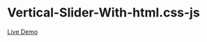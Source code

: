 # Vertical-Slider-With-html.css-js
<a href="https://vertical-slider-with-html-css-js.vercel.app/" target="_blank">Live Demo </a>
